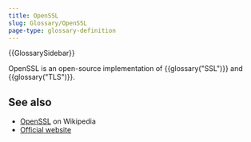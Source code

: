 ```yaml
---
title: OpenSSL
slug: Glossary/OpenSSL
page-type: glossary-definition
---
```


{{GlossarySidebar}}

OpenSSL is an open-source implementation of {{glossary("SSL")}} and {{glossary("TLS")}}.

## See also

- [OpenSSL](https://en.wikipedia.org/wiki/OpenSSL) on Wikipedia
- [Official website](https://www.openssl.org/)
